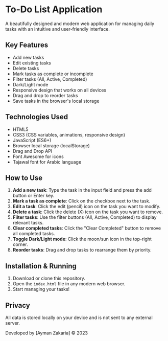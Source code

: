 # To-Do List Application

A beautifully designed and modern web application for managing daily tasks with an intuitive and user-friendly interface.

## Key Features

-  Add new tasks  
-  Edit existing tasks  
-  Delete tasks  
-  Mark tasks as complete or incomplete  
-  Filter tasks (All, Active, Completed)  
-  Dark/Light mode  
-  Responsive design that works on all devices  
-  Drag and drop to reorder tasks  
-  Save tasks in the browser's local storage  

## Technologies Used

- HTML5  
- CSS3 (CSS variables, animations, responsive design)  
- JavaScript (ES6+)  
- Browser local storage (localStorage)  
- Drag and Drop API  
- Font Awesome for icons  
- Tajawal font for Arabic language  

## How to Use

1. **Add a new task**: Type the task in the input field and press the add button or Enter key.  
2. **Mark a task as complete**: Click on the checkbox next to the task.  
3. **Edit a task**: Click the edit (pencil) icon on the task you want to modify.  
4. **Delete a task**: Click the delete (X) icon on the task you want to remove.  
5. **Filter tasks**: Use the filter buttons (All, Active, Completed) to display relevant tasks.  
6. **Clear completed tasks**: Click the "Clear Completed" button to remove all completed tasks.  
7. **Toggle Dark/Light mode**: Click the moon/sun icon in the top-right corner.  
8. **Reorder tasks**: Drag and drop tasks to rearrange them by priority.  

## Installation & Running

1. Download or clone this repository.  
2. Open the `index.html` file in any modern web browser.  
3. Start managing your tasks!  

## Privacy

All data is stored locally on your device and is not sent to any external server.  

Developed by [Ayman Zakaria] © 2023